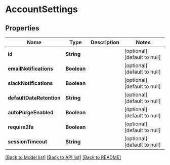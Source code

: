 # AccountSettings
## Properties

| Name | Type | Description | Notes |
|------------ | ------------- | ------------- | -------------|
| **id** | **String** |  | [optional] [default to null] |
| **emailNotifications** | **Boolean** |  | [optional] [default to null] |
| **slackNotifications** | **Boolean** |  | [optional] [default to null] |
| **defaultDataRetention** | **String** |  | [optional] [default to null] |
| **autoPurgeEnabled** | **Boolean** |  | [optional] [default to null] |
| **require2fa** | **Boolean** |  | [optional] [default to null] |
| **sessionTimeout** | **String** |  | [optional] [default to null] |

[[Back to Model list]](../README.md#documentation-for-models) [[Back to API list]](../README.md#documentation-for-api-endpoints) [[Back to README]](../README.md)

